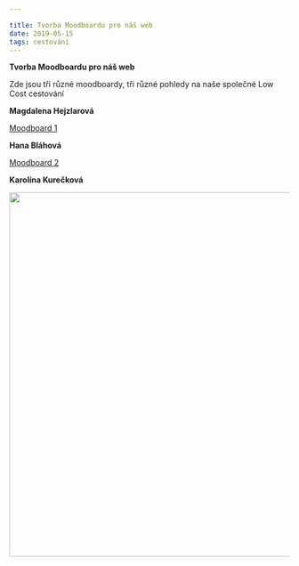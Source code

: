 ```yaml
---

title: Tvorba Moodboardu pro náš web
date: 2019-05-15
tags: cestování
---
```


**Tvorba Moodboardu pro náš web**


 
<p> Zde jsou tři různé moodboardy, tři různé pohledy na naše společné Low Cost cestování <br></p> 

**Magdalena Hejzlarová**

 <a href="https://www.canva.com/design/DADYsy_jjGA/share/preview?token=ag6KUAEiKSd2XdVCDMeRZA&role=EDITOR&utm_content=DADYsy_jjGA&utm_campaign=designshare&utm_medium=link&utm_source=sharebutton">Moodboard 1</a>
 
 **Hana Bláhová**

 <a href="https://www.canva.com/design/DADZuXGtgHQ/4voarh9MNtw6oHfAuvHRjQ/view?fbclid=IwAR3kTZV9Ij0AyLCNL-gCgzhntq-j0k4jDmmEzeizIa7F46kq988dEEiAWok#1">Moodboard 2</a>
 
**Karolína Kurečková**

 <img src="https://is.muni.cz/auth/www/462458/export_canvas_moodboard-190417_1340.png" width="655">
 
 


